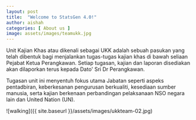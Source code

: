 ```yaml
---
layout: post
title:  "Welcome to StatsGen 4.0!"
author: aishah
categories: [ About us ]
image: assets/images/teamukk.jpg
---
```

Unit Kajian Khas atau dikenali sebagai UKK adalah sebuah pasukan yang telah dibentuk bagi menjalankan tugas-tugas kajian khas di bawah seliaan Pejabat Ketua Perangkawan. Setiap tugasan, kajian dan laporan disediakan akan dilaporkan terus kepada Dato' Sri Dr Perangkawan.

Tugasan unit ini menyentuh fokus utama Jabatan seperti aspeks pentadbiran, keberkesanan pengurusan berkualiti, kesediaan sumber manusia, serta kajian berkenaan perbandingan pelaksanaan NSO negara lain dan United Nation (UN).

![walking]({{ site.baseurl }}/assets/images/ukkteam-02.jpg)
